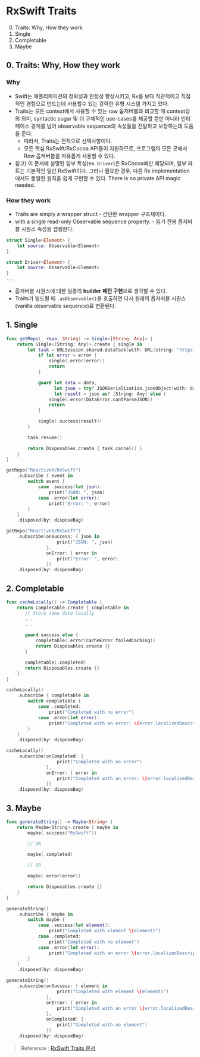 # RxSwift Traits
0. Traits: Why, How they work
1. Single
2. Completable
3. Maybe


## 0. Traits: Why, How they work
### Why
- Swift는 애플리케이션의 정확성과 안정성 향상시키고, Rx를 보다 직관적이고 직접적인 경험으로 만드는데 사용할수 있는 강력한 유형 시스템 가지고 있다.
- Traits는 모든 context에서 사용할 수 있는 row 옵저버블과 비교할 때 context상의 의미, syntactic sugar 및 더 구체적인 use-cases를 제공할 뿐만 아니라 인터페이스 경계를 넘어 observable sequence의 속성들을 전달하고 보장하는데 도움을 준다.
    - 따라서, Traits는 전적으로 선택사항이다.
    - 모든 핵심 RxSwift/RxCocoa API들이 지원하므로, 프로그램의 모든 곳에서 Row 옵저버블을 자유롭게 사용할 수 있다.
- 참고) 이 문서에 설명된 일부 특성(ex. `Driver`)은 RxCocoa에만 해당되며, 일부 파트는 기본적인 일반 RxSwift이다. 그러나 필요한 경우, 다른 Rx implementation에서도 동일한 원칙을 쉽게 구현할 수 있다. There is no private API magic needed.
### How they work
- Traits are simply a wrapper struct - 간단한 wrapper 구조체이다.
- with a single read-only Observable sequence property. - 읽기 전용 옵저버블 시퀀스 속성을 랩핑한다.
```swift
struct Single<Element> {
    let source: Observable<Element>
}

struct Driver<Element> {
    let source: Observable<Element>
}
...
```
- 옵저버블 시퀀스에 대한 일종의 **builder 패턴 구현**으로 생각할 수 있다.
- Traits가 빌드될 때 `.asObservable()`을 호출하면 다시 원래의 옵저버블 시퀀스(vanilla observable sequence)로 변환된다.
## 1. Single
```swift
func getRepo(_ repo: String) -> Single<[String: Any]> {
    return Single<[String: Any]>.create { single in
        let task = URLSession.shared.dataTask(with: URL(string: "https://api.github.com/repos/\(repo)")!) { data, _, error in
            if let error = error {
                single(.error(error))
                return
            }

            guard let data = data,
                  let json = try? JSONSerialization.jsonObject(with: data, options: .mutableLeaves),
                  let result = json as? [String: Any] else {
                single(.error(DataError.cantParseJSON))
                return
            }

            single(.success(result))
        }

        task.resume()

        return Disposables.create { task.cancel() }
    }
}
```
```swift
getRepo("ReactiveX/RxSwift")
    .subscribe { event in
        switch event {
            case .success(let json):
                print("JSON: ", json)
            case .error(let error):
                print("Error: ", error)
        }
    }
    .disposed(by: disposeBag)
```
```swift
getRepo("ReactiveX/RxSwift")
    .subscribe(onSuccess: { json in
                   print("JSON: ", json)
               },
               onError: { error in
                   print("Error: ", error)
               })
    .disposed(by: disposeBag)
```
## 2. Completable
```swift
func cacheLocally() -> Completable {
    return Completable.create { completable in
       // Store some data locally
       ...
       ...

       guard success else {
           completable(.error(CacheError.failedCaching))
           return Disposables.create {}
       }

       completable(.completed)
       return Disposables.create {}
    }
}
```
```swift
cacheLocally()
    .subscribe { completable in
        switch completable {
            case .completed:
                print("Completed with no error")
            case .error(let error):
                print("Completed with an error: \(error.localizedDescription)")
        }
    }
    .disposed(by: disposeBag)
```
```swift
cacheLocally()
    .subscribe(onCompleted: {
                   print("Completed with no error")
               },
               onError: { error in
                   print("Completed with an error: \(error.localizedDescription)")
               })
    .disposed(by: disposeBag)
```
## 3. Maybe
```swift
func generateString() -> Maybe<String> {
    return Maybe<String>.create { maybe in
        maybe(.success("RxSwift"))

        // OR

        maybe(.completed)

        // OR

        maybe(.error(error))

        return Disposables.create {}
    }
}
```
```swift
generateString()
    .subscribe { maybe in
        switch maybe {
            case .success(let element):
                print("Completed with element \(element)")
            case .completed:
                print("Completed with no element")
            case .error(let error):
                print("Completed with an error \(error.localizedDescription)")
        }
    }
    .disposed(by: disposeBag)
```
```swift
generateString()
    .subscribe(onSuccess: { element in
                   print("Completed with element \(element)")
               },
               onError: { error in
                   print("Completed with an error \(error.localizedDescription)")
               },
               onCompleted: {
                   print("Completed with no element")
               })
    .disposed(by: disposeBag)
```


> Reference : [RxSwift Traits 문서](https://github.com/ReactiveX/RxSwift/blob/main/Documentation/Traits.md)